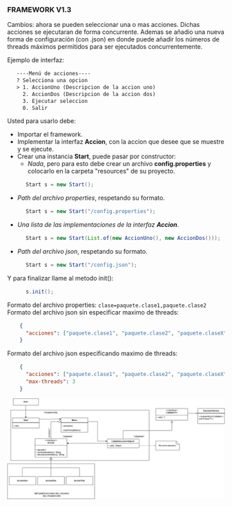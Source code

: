 ### FRAMEWORK V1.3

Cambios: ahora se pueden seleccionar una o mas acciones. Dichas acciones se ejecutaran de forma concurrente. Ademas se 
añadio una nueva forma de configuración (con .json) en donde puede añadir los números de threads máximos permitidos para ser ejecutados
concurrentemente.

Ejemplo de interfaz:
```
   ----Menú de acciones----
   ? Selecciona una opcion
   > 1. AccionUno (Descripcion de la accion uno)
     2. AccionDos (Descripcion de la accion dos)
     3. Ejecutar seleccion
     0. Salir   
```

Usted para usarlo debe:
- Importar el framework.
- Implementar la interfaz **Accion**, con la accion que desee que se muestre y se ejecute.
- Crear una instancia **Start**, puede pasar por constructor:
    * *Nada*, pero para esto debe crear un archivo **config.properties** y colocarlo en la carpeta "resources" de su proyecto.
```java
      Start s = new Start();
```
* *Path del archivo properties*, respetando su formato.
```java
      Start s = new Start("/config.properties");
```
* *Una lista de las implementaciones de la interfaz **Accion***.
```java
      Start s = new Start(List.of(new AccionUno(), new AccionDos()));
```

* *Path del archivo json*, respetando su formato.
```java
      Start s = new Start("/config.json");
```

Y para finalizar llame al metodo init():
```java
      s.init();
```

Formato del archivo properties: `clase=paquete.clase1,paquete.clase2`
Formato del archivo json sin especificar maximo de threads:
```json
    {
      "acciones": ["paquete.clase1", "paquete.clase2", "paquete.claseX"]
    }
```
Formato del archivo json especificando maximo de threads:
```json
    {
      "acciones": ["paquete.clase1", "paquete.clase2", "paquete.claseX"],
      "max-threads": 3
    }
```

![Diagrama UML Framework](/src/main/resources/DigramaUMLFramework.png)